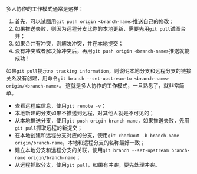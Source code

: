 多人协作的工作模式通常是这样：

1.  首先，可以试图用`git push origin <branch-name>`推送自己的修改；
2.  如果推送失败，则因为远程分支比你的本地更新，需要先用`git pull`试图合并；
3.  如果合并有冲突，则解决冲突，并在本地提交；
4.  没有冲突或者解决掉冲突后，再用`git push origin <branch-name>`推送就能成功！

如果`git pull`提示`no tracking information`，则说明本地分支和远程分支的链接关系没有创建，用命令`git branch --set-upstream-to <branch-name> origin/<branch-name>`。
这就是多人协作的工作模式，一旦熟悉了，就非常简单。

-   查看远程库信息，使用`git remote -v`；
-   本地新建的分支如果不推送到远程，对其他人就是不可见的；
-   从本地推送分支，使用`git push origin branch-name`，如果推送失败，先用`git pull`抓取远程的新提交；
-   在本地创建和远程分支对应的分支，使用`git checkout -b branch-name origin/branch-name`，本地和远程分支的名称最好一致；
-   建立本地分支和远程分支的关联，使用`git branch --set-upstream branch-name origin/branch-name`；
-   从远程抓取分支，使用`git pull`，如果有冲突，要先处理冲突。